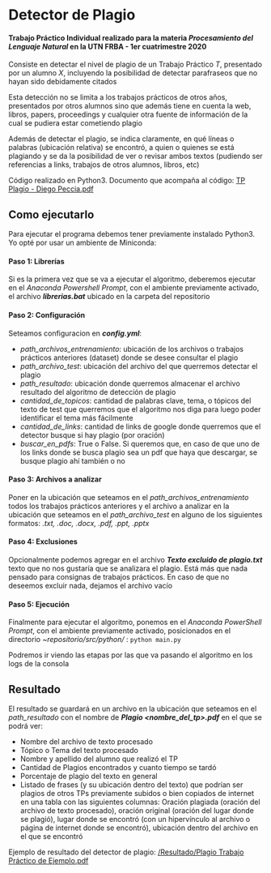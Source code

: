 # Detector de Plagio

#### Trabajo Práctico Individual realizado para la materia _Procesamiento del Lenguaje Natural_ en la UTN FRBA - 1er cuatrimestre 2020

Consiste en detectar el nivel de plagio de un Trabajo Práctico _T_, presentado por un alumno _X_, incluyendo la posibilidad de detectar parafraseos que no hayan sido debidamente citados

Esta detección no se limita a los trabajos prácticos de otros años, presentados por otros alumnos sino que además tiene en cuenta la web, libros, papers, proceedings y cualquier otra fuente de información de la cual se pudiera estar cometiendo plagio

Además de detectar el plagio, se indica claramente, en qué líneas o palabras (ubicación relativa) se encontró, a quien o quienes se está plagiando y se da la posibilidad de ver o revisar ambos textos (pudiendo ser referencias a links, trabajos de otros alumnos, libros, etc)

Código realizado en Python3. Documento que acompaña al código: [TP Plagio - Diego Peccia.pdf](/TP%20Plagio%20-%20Diego%20Peccia.pdf)

## Como ejecutarlo

Para ejecutar el programa debemos tener previamente instalado Python3. Yo opté por usar un ambiente de Miniconda:

#### Paso 1: Librerías 
Si es la primera vez que se va a ejecutar el algoritmo, deberemos ejecutar en el _Anaconda Powershell Prompt_, con el ambiente previamente activado, el archivo **_librerias.bat_** ubicado en la carpeta del repositorio

#### Paso 2: Configuración
Seteamos configuracion en **_config.yml_**:
* _path_archivos_entrenamiento_: ubicación de los archivos o trabajos prácticos anteriores (dataset) donde se desee consultar el plagio
* _path_archivo_test_: ubicación del archivo del que querremos detectar el plagio
* _path_resultado_: ubicación donde querremos almacenar el archivo resultado del algoritmo de detección de plagio
* _cantidad_de_topicos_: cantidad de palabras clave, tema, o tópicos del texto de test que querremos que el algoritmo nos diga para luego poder identificar el tema más fácilmente
* _cantidad_de_links_: cantidad de links de google donde querremos que el detector busque si hay plagio (por oración)
* _buscar_en_pdfs_: True o False. Si queremos que, en caso de que uno de los links donde se busca plagio sea un pdf que haya que descargar, se busque plagio ahí también o no

#### Paso 3: Archivos a analizar
Poner en la ubicación que seteamos en el _path_archivos_entrenamiento_ todos los trabajos prácticos anteriores y el archivo a analizar en la ubicación que seteamos en el _path_archivo_test_ en alguno de los siguientes formatos: _.txt, .doc, .docx, .pdf, .ppt, .pptx_

#### Paso 4: Exclusiones
Opcionalmente podemos agregar en el archivo **_Texto excluido de plagio.txt_** texto que no nos gustaría que se analizara el plagio. Está más que nada pensado para consignas de trabajos prácticos. En caso de que no deseemos excluir nada, dejamos el archivo vacío

#### Paso 5: Ejecución
Finalmente para ejecutar el algoritmo, ponemos en el _Anaconda PowerShell Prompt_, con el ambiente previamente activado, posicionados en el directorio _~repositorio/src/python/_ : `python main.py`

Podremos ir viendo las etapas por las que va pasando el algoritmo en los logs de la consola

## Resultado

El resultado se guardará en un archivo en la ubicación que seteamos en el _path_resultado_ con el nombre de **_Plagio <nombre_del_tp>.pdf_** en el que se podrá ver:
* Nombre del archivo de texto procesado
* Tópico o Tema del texto procesado
* Nombre y apellido del alumno que realizó el TP
* Cantidad de Plagios encontrados y cuanto tiempo se tardó
* Porcentaje de plagio del texto en general
* Listado de frases (y su ubicación dentro del texto) que podrían ser plagios de otros TPs previamente subidos o bien copiados de internet en una tabla con las siguientes columnas: Oración plagiada (oración del archivo de texto procesado), oración original (oración del lugar donde se plagió), lugar donde se encontró (con un hipervínculo al archivo o página de internet donde se encontró), ubicación dentro del archivo en el que se encontró

Ejemplo de resultado del detector de plagio: [/Resultado/Plagio Trabajo Práctico de Ejemplo.pdf](/Resultado/Plagio%20Trabajo%20Pr%C3%A1ctico%20de%20Ejemplo.pdf)
